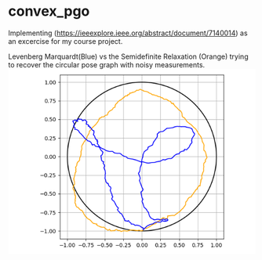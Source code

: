 # convex_pgo
Implementing (https://ieeexplore.ieee.org/abstract/document/7140014) as an excercise for my course project.

Levenberg Marquardt(Blue) vs the Semidefinite Relaxation (Orange) trying to recover the circular pose graph with noisy measurements.
![](globalmin.png)
